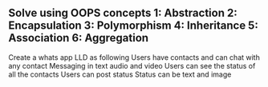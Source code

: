 ## Solve using OOPS concepts 1: Abstraction 2: Encapsulation 3: Polymorphism 4: Inheritance 5: Association 6: Aggregation 

Create a whats app LLD  as following Users have contacts and can chat with any contact Messaging in text audio and video Users can see the status of all the contacts Users can post status Status can be text and image
